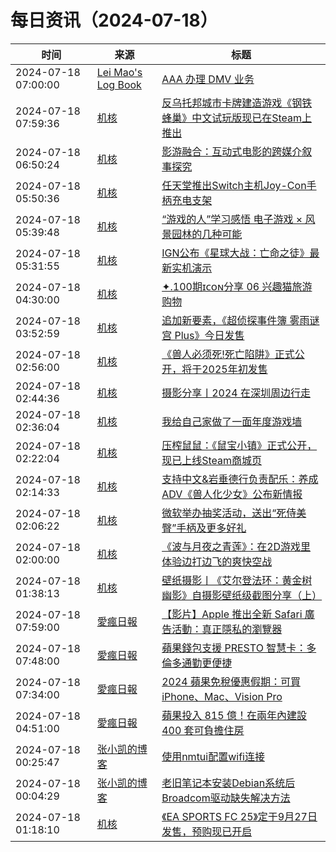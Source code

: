 ﻿# 每日资讯（2024-07-18）

|时间|来源|标题|
|---|---|---|
|2024-07-18 07:00:00|[Lei Mao's Log Book](https://leimao.github.io/atom.xml)|[AAA 办理 DMV 业务](https://leimao.github.io/essay/AAA%E5%8A%9E%E7%90%86DMV%E4%B8%9A%E5%8A%A1/)|
|2024-07-18 07:59:36|[机核](https://www.gcores.com/rss)|[反乌托邦城市卡牌建造游戏《钢铁蜂巢》中文试玩版现已在Steam上推出](https://www.gcores.com/articles/185183)|
|2024-07-18 06:50:24|[机核](https://www.gcores.com/rss)|[影游融合：互动式电影的跨媒介叙事探究](https://www.gcores.com/articles/185177)|
|2024-07-18 05:50:36|[机核](https://www.gcores.com/rss)|[任天堂推出Switch主机Joy-Con手柄充电支架](https://www.gcores.com/articles/185175)|
|2024-07-18 05:39:48|[机核](https://www.gcores.com/rss)|[“游戏的人”学习感悟 电子游戏 × 风景园林的几种可能](https://www.gcores.com/articles/185099)|
|2024-07-18 05:31:55|[机核](https://www.gcores.com/rss)|[IGN公布《星球大战：亡命之徒》最新实机演示](https://www.gcores.com/articles/185173)|
|2024-07-18 04:30:00|[机核](https://www.gcores.com/rss)|[✦.100期ɪᴄᴏɴ分享 06 兴趣猫旅游购物](https://www.gcores.com/articles/185162)|
|2024-07-18 03:52:59|[机核](https://www.gcores.com/rss)|[追加新要素，《超侦探事件簿 雾雨谜宫 Plus》今日发售](https://www.gcores.com/articles/185171)|
|2024-07-18 02:56:00|[机核](https://www.gcores.com/rss)|[《兽人必须死!死亡陷阱》正式公开，将于2025年初发售](https://www.gcores.com/articles/185161)|
|2024-07-18 02:44:36|[机核](https://www.gcores.com/rss)|[摄影分享丨2024 在深圳周边行走](https://www.gcores.com/articles/185159)|
|2024-07-18 02:36:04|[机核](https://www.gcores.com/rss)|[我给自己家做了一面年度游戏墙](https://www.gcores.com/videos/185157)|
|2024-07-18 02:22:04|[机核](https://www.gcores.com/rss)|[压榨鼠鼠：《鼠宝小镇》正式公开，现已上线Steam商城页](https://www.gcores.com/articles/185166)|
|2024-07-18 02:14:33|[机核](https://www.gcores.com/rss)|[支持中文&岩垂德行负责配乐：养成ADV《兽人化少女》公布新情报](https://www.gcores.com/articles/185163)|
|2024-07-18 02:06:22|[机核](https://www.gcores.com/rss)|[微软举办抽奖活动，送出“死侍美臀”手柄及更多好礼](https://www.gcores.com/articles/185164)|
|2024-07-18 02:00:00|[机核](https://www.gcores.com/rss)|[《波与月夜之青莲》：在2D游戏里体验边打边飞的爽快空战](https://www.gcores.com/articles/184837)|
|2024-07-18 01:38:13|[机核](https://www.gcores.com/rss)|[壁纸摄影丨《艾尔登法环：黄金树幽影》自摄影壁纸级截图分享（上）](https://www.gcores.com/articles/185031)|
|2024-07-18 07:59:00|[愛瘋日報](http://www.iphonetaiwan.org/feeds/posts/default)|[【影片】Apple 推出全新 Safari 廣告活動：真正隱私的瀏覽器](https://www.iphonetaiwan.org/2024/07/apple-safari-privacy.html)|
|2024-07-18 07:48:00|[愛瘋日報](http://www.iphonetaiwan.org/feeds/posts/default)|[蘋果錢包支援 PRESTO 智慧卡：多倫多通勤更便捷](https://www.iphonetaiwan.org/2024/07/apple-wallet-presto-toronto.html)|
|2024-07-18 07:34:00|[愛瘋日報](http://www.iphonetaiwan.org/feeds/posts/default)|[2024 蘋果免稅優惠假期：可買 iPhone、Mac、Vision Pro](https://www.iphonetaiwan.org/2024/07/apple-2024-sales-tax-free.html)|
|2024-07-18 04:51:00|[愛瘋日報](http://www.iphonetaiwan.org/feeds/posts/default)|[蘋果投入 815 億！在兩年內建設 400 套可負擔住房](https://www.iphonetaiwan.org/2024/07/apple-bay-area-housing-innovation-fund.html)|
|2024-07-18 00:25:47|[张小凯的博客](https://jasonkayzk.github.io/atom.xml)|[使用nmtui配置wifi连接](https://jasonkayzk.github.io/2024/07/18/%E4%BD%BF%E7%94%A8nmtui%E9%85%8D%E7%BD%AEwifi%E8%BF%9E%E6%8E%A5/)|
|2024-07-18 00:04:29|[张小凯的博客](https://jasonkayzk.github.io/atom.xml)|[老旧笔记本安装Debian系统后Broadcom驱动缺失解决方法](https://jasonkayzk.github.io/2024/07/18/%E8%80%81%E6%97%A7%E7%AC%94%E8%AE%B0%E6%9C%AC%E5%AE%89%E8%A3%85Debian%E7%B3%BB%E7%BB%9F%E5%90%8EBroadcom%E9%A9%B1%E5%8A%A8%E7%BC%BA%E5%A4%B1%E8%A7%A3%E5%86%B3%E6%96%B9%E6%B3%95/)|
|2024-07-18 01:18:10|[机核](https://www.gcores.com/rss)|[《EA SPORTS FC 25》定于9月27日发售，预购现已开启](https://www.gcores.com/articles/185160)|
